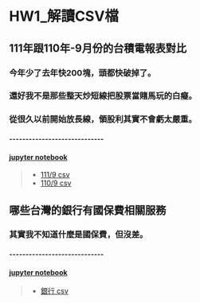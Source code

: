 # HW1_解讀CSV檔
## 111年跟110年-9月份的台積電報表對比
### 今年少了去年快200塊，頭都快破掉了。
### 還好我不是那些整天炒短線把股票當賭馬玩的白癡。
### 從很久以前開始放長線，領股利其實不會虧太嚴重。
#### -----------------------------
#### [jupyter notebook](https://github.com/Robbish1106/PL/blob/main/hw1/Homework1%20(1).ipynb)
> * [111/9 csv](https://github.com/Robbish1106/PL/blob/main/hw1/STOCK_DAY_2330_202209.csv)
> * [110/9 csv](https://github.com/Robbish1106/PL/blob/main/hw1/STOCK_DAY_2330_202109.csv)

## 哪些台灣的銀行有國保費相關服務
### 其實我不知道什麼是國保費，但沒差。
#### -----------------------------
#### [jupyter notebook](https://github.com/Robbish1106/PL/blob/main/hw1/hw1_rework.ipynb)
> * [銀行 csv](https://github.com/Robbish1106/PL/blob/main/hw1/A17000000J-020024-sW1.csv)
